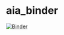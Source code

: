 # aia_binder

[![Binder](https://mybinder.org/badge.svg)](https://mybinder.org/v2/gh/joemcglinchy/aia_binder/master)
